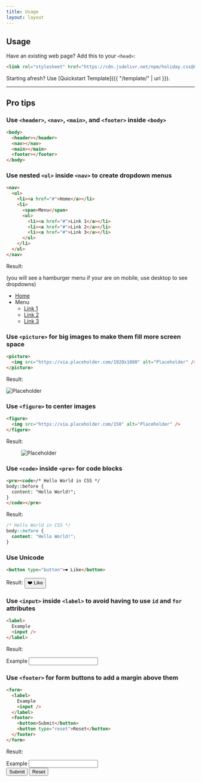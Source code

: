 ```yaml
---
title: Usage
layout: layout
---
```


## Usage

Have an existing web page? Add this to your `<head>`:

```html
<link rel="stylesheet" href="https://cdn.jsdelivr.net/npm/holiday.css@0.9.13" />
```

Starting afresh? Use [Quickstart Template]({{ "/template/" | url }}).

<hr />

## Pro tips

### Use `<header>`, `<nav>`, `<main>`, and `<footer>` inside `<body>`

```html
<body>
  <header></header>
  <nav></nav>
  <main></main>
  <footer></footer>
</body>
```

### Use nested `<ul>` inside `<nav>` to create dropdown menus

```html
<nav>
  <ul>
    <li><a href="#">Home</a></li>
    <li>
      <span>Menu</span>
      <ul>
        <li><a href="#">Link 1</a></li>
        <li><a href="#">Link 2</a></li>
        <li><a href="#">Link 3</a></li>
      </ul>
    </li>
  </ul>
</nav>
```

Result:

(you will see a hamburger menu if your are on mobile, use desktop to see
dropdowns)

<nav>
  <ul>
    <li><a href="#">Home</a></li>
    <li>
      <span>Menu</span>
      <ul>
        <li><a href="#">Link 1</a></li>
        <li><a href="#">Link 2</a></li>
        <li><a href="#">Link 3</a></li>
      </ul>
    </li>
  </ul>
</nav>

### Use `<picture>` for big images to make them fill more screen space

```html
<picture>
  <img src="https://via.placeholder.com/1920x1080" alt="Placeholder" />
</picture>
```

Result:

<picture>
  <img src="https://via.placeholder.com/1920x1080" alt="Placeholder" />
</picture>

### Use `<figure>` to center images

```html
<figure>
  <img src="https://via.placeholder.com/150" alt="Placeholder" />
</figure>
```

Result:

<figure>
  <img src="https://via.placeholder.com/150" alt="Placeholder" />
</figure>

### Use `<code>` inside `<pre>` for code blocks

```html
<pre><code>/* Hello World in CSS */
body::before {
  content: "Hello World!";
}
</code></pre>
```

Result:

```css
/* Hello World in CSS */
body::before {
  content: "Hello World!";
}
```

### Use Unicode

```html
<button type="button">❤️ Like</button>
```

Result: <button type="button">❤️ Like</button>

### Use `<input>` inside `<label>` to avoid having to use <code>id</code> and <code>for</code> attributes

```html
<label>
  Example
  <input />
</label>
```

Result:

<label>
  Example
  <input />
</label>

### Use `<footer>` for form buttons to add a margin above them

```html
<form>
  <label>
    Example
    <input />
  </label>
  <footer>
    <button>Submit</button>
    <button type="reset">Reset</button>
  </footer>
</form>
```

Result:

<form>
  <label>
    Example
    <input />
  </label>
  <footer>
    <button>Submit</button>
    <button type="reset">Reset</button>
  </footer>
</form>
